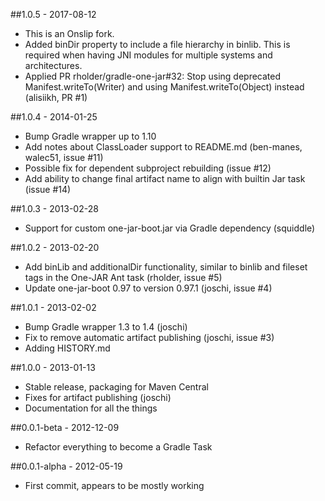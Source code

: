 ##1.0.5 - 2017-08-12
* This is an Onslip fork.
* Added binDir property to include a file hierarchy in binlib. This is required
  when having JNI modules for multiple systems and architectures.
* Applied PR rholder/gradle-one-jar#32: Stop using deprecated
  Manifest.writeTo(Writer) and using Manifest.writeTo(Object) instead (alisiikh,
  PR #1)

##1.0.4 - 2014-01-25
* Bump Gradle wrapper up to 1.10
* Add notes about ClassLoader support to README.md (ben-manes, walec51, issue #11)
* Possible fix for dependent subproject rebuilding (issue #12)
* Add ability to change final artifact name to align with builtin Jar task (issue #14)

##1.0.3 - 2013-02-28
* Support for custom one-jar-boot.jar via Gradle dependency (squiddle)

##1.0.2 - 2013-02-20
* Add binLib and additionalDir functionality, similar to binlib and fileset tags in the One-JAR Ant task (rholder, issue #5)
* Update one-jar-boot 0.97 to version 0.97.1 (joschi, issue #4)

##1.0.1 - 2013-02-02
* Bump Gradle wrapper 1.3 to 1.4 (joschi)
* Fix to remove automatic artifact publishing (joschi, issue #3)
* Adding HISTORY.md

##1.0.0 - 2013-01-13
* Stable release, packaging for Maven Central
* Fixes for artifact publishing (joschi)
* Documentation for all the things

##0.0.1-beta - 2012-12-09
* Refactor everything to become a Gradle Task

##0.0.1-alpha - 2012-05-19
* First commit, appears to be mostly working